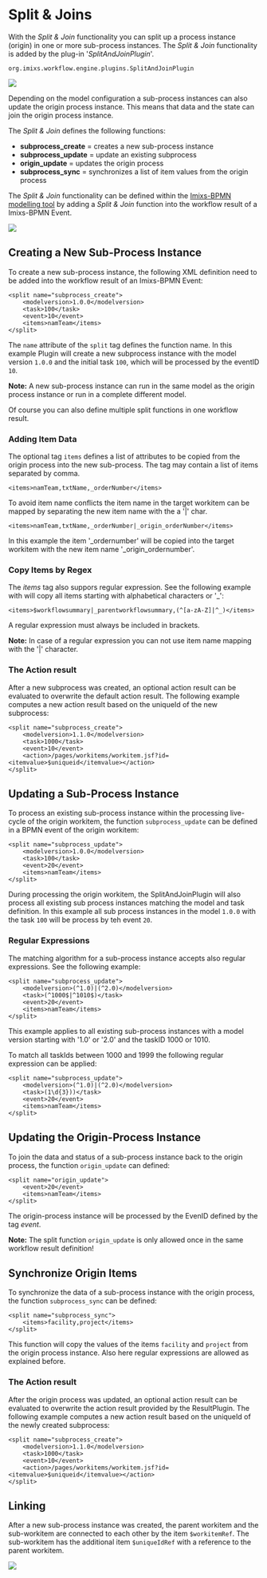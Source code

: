 # Split & Joins

With the _Split & Join_ functionality you can split up a process instance (origin) in one or more sub-process instances. The _Split & Join_ functionality is added by the plug-in '_SplitAndJoinPlugin_'.

    org.imixs.workflow.engine.plugins.SplitAndJoinPlugin

<img src="../../images/modelling/splitandjoin-example-01.png"/>

Depending on the model configuration a sub-process instances can also update the origin process instance. This means that data and the state can join the origin process instance.

The _Split & Join_ defines the following functions:

- <strong>subprocess_create</strong> = creates a new sub-process instance
- <strong>subprocess_update</strong> = update an existing subprocess
- <strong>origin_update</strong> = updates the origin process
- <strong>subprocess_sync</strong> = synchronizes a list of item values from the origin process

The _Split & Join_ functionality can be defined within the [Imixs-BPMN modelling tool](../../modelling/index.html) by adding a _Split & Join_ function into the workflow result of a Imixs-BPMN Event.

<img src="../../images/modelling/bpmn_screen_36.png"/> 
 
## Creating a New Sub-Process Instance
 
To create a new sub-process instance, the following XML definition need to be added into the workflow result of an Imixs-BPMN Event: 
 
	<split name="subprocess_create">
		<modelversion>1.0.0</modelversion>
		<task>100</task>
		<event>10</event>
		<items>namTeam</items>
	</split>

The `name` attribute of the `split` tag defines the function name. In this example Plugin will create a new subprocess instance with the model version `1.0.0` and the initial task `100`, which will be processed by the eventID `10`.

**Note:** A new sub-process instance can run in the same model as the origin process instance or run in a complete different model.

Of course you can also define multiple split functions in one workflow result.

### Adding Item Data

The optional tag `items` defines a list of attributes to be copied from the origin process into the new sub-process. The tag may contain a list of items separated by comma.

    <items>namTeam,txtName,_orderNumber</items>

To avoid item name conflicts the item name in the target workitem can be mapped by separating the new item name with the a '|' char.

    <items>namTeam,txtName,_orderNumber|_origin_orderNumber</items>

In this example the item '\_ordernumber' will be copied into the target workitem with the new item name '\_origin_ordernumber'.

### Copy Items by Regex

The _items_ tag also suppors regular expression. See the following example with will copy all items starting with alphabetical characters or '\_':

    <items>$workflowsummary|_parentworkflowsummary,(^[a-zA-Z]|^_)</items>

A regular expression must always be included in brackets.

**Note:** In case of a regular expression you can not use item name mapping with the '|' character.

### The Action result

After a new subprocess was created, an optional action result can be evaluated to overwrite the default action result.
The following example computes a new action result based on the uniqueId of the new subprocess:

    <split name="subprocess_create">
        <modelversion>1.1.0</modelversion>
        <task>1000</task>
        <event>10</event>
        <action>/pages/workitems/workitem.jsf?id=<itemvalue>$uniqueid</itemvalue></action>
    </split>

## Updating a Sub-Process Instance

To process an existing sub-process instance within the processing live-cycle of the origin workitem, the function `subprocess_update` can be defined in a BPMN event of the origin workitem:

    <split name="subprocess_update">
    	<modelversion>1.0.0</modelversion>
    	<task>100</task>
    	<event>20</event>
    	<items>namTeam</items>
    </split>

During processing the origin workitem, the SplitAndJoinPlugin will also process all existing sub process instances matching the model and task definition.
In this example all sub process instances in the model `1.0.0` with the task `100` will be process by teh event `20`.

### Regular Expressions

The matching algorithm for a sub-process instance accepts also regular expressions. See the following example:

    <split name="subprocess_update">
    	<modelversion>(^1.0)|(^2.0)</modelversion>
    	<task>(^1000$|^1010$)</task>
    	<event>20</event>
    	<items>namTeam</items>
    </split>

This example applies to all existing sub-process instances with a model version starting with '1.0' or '2.0' and the taskID 1000 or 1010.

To match all taskIds between 1000 and 1999 the following regular expression can be applied:

    <split name="subprocess_update">
    	<modelversion>(^1.0)|(^2.0)</modelversion>
    	<task>(1\d{3}))</task>
    	<event>20</event>
    	<items>namTeam</items>
    </split>

## Updating the Origin-Process Instance

To join the data and status of a sub-process instance back to the origin process, the function `origin_update` can defined:

    <split name="origin_update">
    	<event>20</event>
    	<items>namTeam</items>
    </split>

The origin-process instance will be processed by the EvenID defined by the tag _event_.

**Note:** The split function `origin_update` is only allowed once in the same workflow result definition!

## Synchronize Origin Items

To synchronize the data of a sub-process instance with the origin process, the function `subprocess_sync` can be defined:

    <split name="subprocess_sync">
    	<items>facility,project</items>
    </split>

This function will copy the values of the items `facility` and `project` from the origin process instance. Also here regular expressions are allowed as explained before.

### The Action result

After the origin process was updated, an optional action result can be evaluated to overwrite the action result provided by the ResultPlugin.
The following example computes a new action result based on the uniqueId of the newly created subprocess:

    <split name="subprocess_create">
        <modelversion>1.1.0</modelversion>
        <task>1000</task>
        <event>10</event>
        <action>/pages/workitems/workitem.jsf?id=<itemvalue>$uniqueid</itemvalue></action>
    </split>

## Linking

After a new sub-process instance was created, the parent workitem and the sub-workitem are connected to each other by the item `$workitemRef`.
The sub-workitem has the additional item `$uniqueIdRef` with a reference to the parent workitem.

<img src="../../images/engine/split-and-join-ref.png"/>
